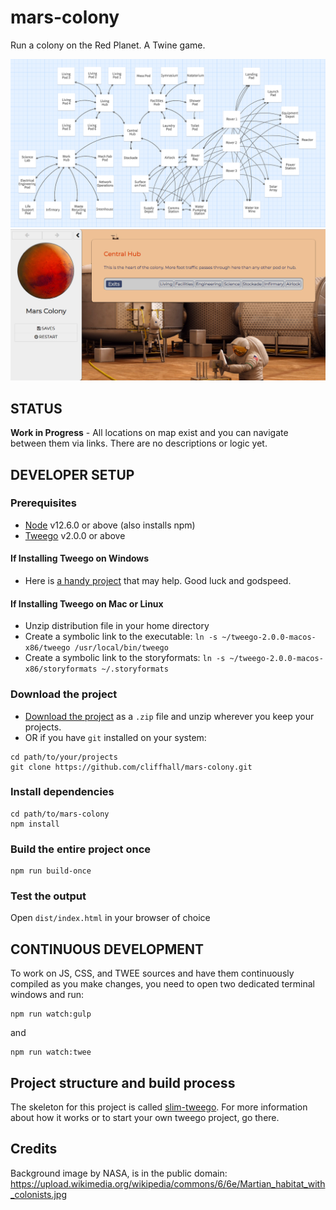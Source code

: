 # mars-colony
Run a colony on the Red Planet. A Twine game.

![Colony Map](map.png)
![Screenshot](screenshot.png)

## STATUS
**Work in Progress** - All locations on map exist and you can navigate between them via links. There are no descriptions or logic yet.

## DEVELOPER SETUP
### Prerequisites
* [Node](https://nodejs.org/en/download/) v12.6.0 or above (also installs npm)
* [Tweego](https://www.motoslave.net/tweego/) v2.0.0 or above

#### If Installing Tweego on Windows
* Here is [a handy project](https://github.com/ChapelR/tweego-installer) that may help. Good luck and godspeed.

#### If Installing Tweego on Mac or Linux
* Unzip distribution file in your home directory
* Create a symbolic link to the executable: ```ln -s ~/tweego-2.0.0-macos-x86/tweego /usr/local/bin/tweego```
* Create a symbolic link to the storyformats: ```ln -s ~/tweego-2.0.0-macos-x86/storyformats ~/.storyformats```

### Download the project
* [Download the project](https://github.com/cliffhall/mars-colony/archive/master.zip) as a ```.zip``` file and unzip wherever you keep your projects.
* OR if you have ```git``` installed on your system:
```
cd path/to/your/projects
git clone https://github.com/cliffhall/mars-colony.git
```

### Install dependencies
```
cd path/to/mars-colony
npm install
```

### Build the entire project once
```
npm run build-once
```

### Test the output
Open ```dist/index.html``` in your browser of choice

## CONTINUOUS DEVELOPMENT
To work on JS, CSS, and TWEE sources and have them continuously compiled as you make changes, you need to open two dedicated terminal windows and run:
```
npm run watch:gulp
```

and

``` 
npm run watch:twee
```

## Project structure and build process
The skeleton for this project is called [slim-tweego](https://github.com/cliffhall/slim-tweego). For more information about how it works or to start your own tweego project, go there.


## Credits
Background image by NASA, is in the public domain: https://upload.wikimedia.org/wikipedia/commons/6/6e/Martian_habitat_with_colonists.jpg
